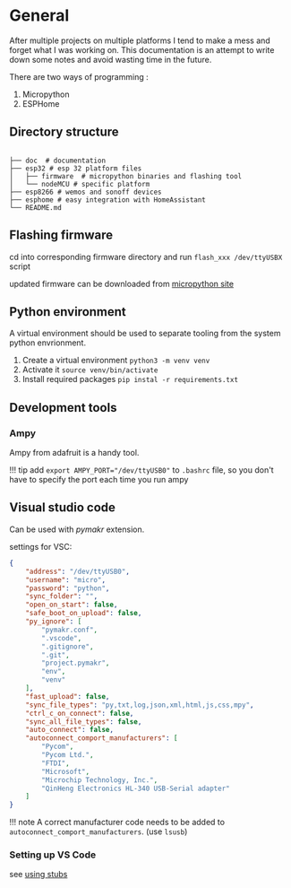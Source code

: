 # General

After multiple projects on multiple platforms I tend to make a mess and forget what I was working on.
This documentation is an attempt to write down some notes and avoid wasting time in the future.

There are two ways of programming :

1. Micropython
2. ESPHome


## Directory structure

``` none

├── doc  # documentation  
├── esp32 # esp 32 platform files
│   ├── firmware  # micropython binaries and flashing tool
│   └── nodeMCU # specific platform
├── esp8266 # wemos and sonoff devices
├── esphome # easy integration with HomeAssistant
└── README.md
```

## Flashing firmware

cd into corresponding firmware directory and run `flash_xxx /dev/ttyUSBX` script

updated firmware can be downloaded from [micropython site](http://micropython.org/download/esp32/)

## Python environment

A virtual environment should be used to separate tooling from the system python envrionment.

1. Create a virtual environment `python3 -m venv venv`
2. Activate it `source venv/bin/activate`
3. Install required packages `pip instal -r requirements.txt`


## Development tools

### Ampy

Ampy from adafruit is a handy tool.

!!! tip
    add `export AMPY_PORT="/dev/ttyUSB0"` to `.bashrc`  file, so you don't have to specify the port each time you run ampy


## Visual studio code

Can be used with *pymakr* extension.

settings for VSC:

```json
{
	"address": "/dev/ttyUSB0",
	"username": "micro",
	"password": "python",
	"sync_folder": "",
	"open_on_start": false,
	"safe_boot_on_upload": false,
	"py_ignore": [
		"pymakr.conf",
		".vscode",
		".gitignore",
		".git",
		"project.pymakr",
		"env",
		"venv"
	],
	"fast_upload": false,
	"sync_file_types": "py,txt,log,json,xml,html,js,css,mpy",
	"ctrl_c_on_connect": false,
	"sync_all_file_types": false,
	"auto_connect": false,
	"autoconnect_comport_manufacturers": [
		"Pycom",
		"Pycom Ltd.",
		"FTDI",
		"Microsoft",
		"Microchip Technology, Inc.",
		"QinHeng Electronics HL-340 USB-Serial adapter"
	]
}
```

!!! note
    A correct manufacturer code needs to be added to `autoconnect_comport_manufacturers`. (use `lsusb`)


### Setting up VS Code 

see [using stubs](https://github.com/Josverl/micropython-stubs#using-the-stubs)